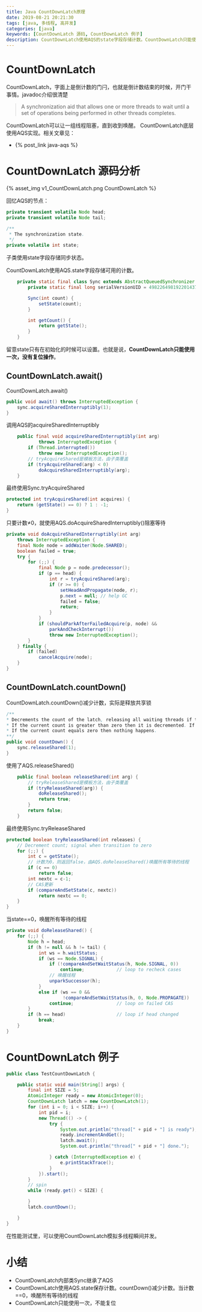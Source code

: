 ```yaml
---
title: Java CountDownLatch原理
date: 2019-08-21 20:21:30
tags: [java, 多线程, 高并发]
categories: [java]
keywords: [CountDownLatch 源码, CountDownLatch 例子]
description: CountDownLatch使用AQS的state字段存储计数。CountDownLatch只能使用一次，没有复位操作
---
```


# CountDownLatch

CountDownLatch，字面上是倒计数的门闩，也就是倒计数结束的时候，开门干事情。javadoc介绍很清楚
>A synchronization aid that allows one or more threads to wait until a set of operations being performed in other threads completes.

CountDownLatch可以让一组线程阻塞，直到收到唤醒。
CountDownLatch底层使用AQS实现。相关文章见：
- {% post_link java-aqs %}

# CountDownLatch 源码分析

{% asset_img v1_CountDownLatch.png CountDownLatch %}

<!-- more -->

回忆AQS的节点：
```java
private transient volatile Node head;
private transient volatile Node tail;

/**
 * The synchronization state.
 */
private volatile int state;
```
子类使用state字段存储同步状态。

CountDownLatch使用AQS.state字段存储可用的计数。
```java
    private static final class Sync extends AbstractQueuedSynchronizer {
        private static final long serialVersionUID = 4982264981922014374L;

        Sync(int count) {
            setState(count);
        }

        int getCount() {
            return getState();
        }
    }
```
留意state只有在初始化的时候可以设置。也就是说，**CountDownLatch只能使用一次，没有复位操作**。

## CountDownLatch.await()

CountDownLatch.await()
```java
public void await() throws InterruptedException {
    sync.acquireSharedInterruptibly(1);
}
```
调用AQS的acquireSharedInterruptibly
```java
    public final void acquireSharedInterruptibly(int arg)
            throws InterruptedException {
        if (Thread.interrupted())
            throw new InterruptedException();
        // tryAcquireShared是模板方法，由子类覆盖
        if (tryAcquireShared(arg) < 0)
            doAcquireSharedInterruptibly(arg);
    }
```
最终使用Sync.tryAcquireShared
```java
protected int tryAcquireShared(int acquires) {
    return (getState() == 0) ? 1 : -1;
}
```
只要计数≠0，就使用AQS.doAcquireSharedInterruptibly()阻塞等待
```java
private void doAcquireSharedInterruptibly(int arg)
    throws InterruptedException {
    final Node node = addWaiter(Node.SHARED);
    boolean failed = true;
    try {
        for (;;) {
            final Node p = node.predecessor();
            if (p == head) {
                int r = tryAcquireShared(arg);
                if (r >= 0) {
                    setHeadAndPropagate(node, r);
                    p.next = null; // help GC
                    failed = false;
                    return;
                }
            }
            if (shouldParkAfterFailedAcquire(p, node) &&
                parkAndCheckInterrupt())
                throw new InterruptedException();
        }
    } finally {
        if (failed)
            cancelAcquire(node);
    }
}
```

## CountDownLatch.countDown()

CountDownLatch.countDown()减少计数，实际是释放共享锁
```java
/**
* Decrements the count of the latch, releasing all waiting threads if the count reaches zero.
* If the current count is greater than zero then it is decremented. If the new count is zero then all waiting threads are re-enabled for thread scheduling purposes.
* If the current count equals zero then nothing happens.
**/
public void countDown() {
    sync.releaseShared(1);
}
```
使用了AQS.releaseShared()
```java
    public final boolean releaseShared(int arg) {
        // tryReleaseShared是模板方法，由子类覆盖
        if (tryReleaseShared(arg)) {
            doReleaseShared();
            return true;
        }
        return false;
    }
```
最终使用Sync.tryReleaseShared
```java
protected boolean tryReleaseShared(int releases) {
    // Decrement count; signal when transition to zero
    for (;;) {
        int c = getState();
        // 计数为0，则返回false，由AQS.doReleaseShared()唤醒所有等待的线程
        if (c == 0)
            return false;
        int nextc = c-1;
        // CAS更新
        if (compareAndSetState(c, nextc))
            return nextc == 0;
    }
}
```
当state==0，唤醒所有等待的线程
```java
private void doReleaseShared() {
    for (;;) {
        Node h = head;
        if (h != null && h != tail) {
            int ws = h.waitStatus;
            if (ws == Node.SIGNAL) {
                if (!compareAndSetWaitStatus(h, Node.SIGNAL, 0))
                    continue;            // loop to recheck cases
                // 唤醒线程    
                unparkSuccessor(h);
            }
            else if (ws == 0 &&
                     !compareAndSetWaitStatus(h, 0, Node.PROPAGATE))
                continue;                // loop on failed CAS
        }
        if (h == head)                   // loop if head changed
            break;
    }
}
```

# CountDownLatch 例子

```java
public class TestCountDownLatch {

    public static void main(String[] args) {
        final int SIZE = 5;
        AtomicInteger ready = new AtomicInteger(0);
        CountDownLatch latch = new CountDownLatch(1);
        for (int i = 0; i < SIZE; i++) {
            int pid = i;
            new Thread(() -> {
                try {
                    System.out.println("thread[" + pid + "] is ready");
                    ready.incrementAndGet();
                    latch.await();
                    System.out.println("thread[" + pid + "] done.");

                } catch (InterruptedException e) {
                    e.printStackTrace();
                }
            }).start();
        }
        // spin
        while (ready.get() < SIZE) {

        }
        latch.countDown();

    }
}
```
在性能测试里，可以使用CountDownLatch模拟多线程瞬间并发。


# 小结

- CountDownLatch内部类Sync继承了AQS
- CountDownLatch使用AQS.state保存计数。countDown()减少计数。当计数==0，唤醒所有等待的线程
- CountDownLatch只能使用一次，不能复位
